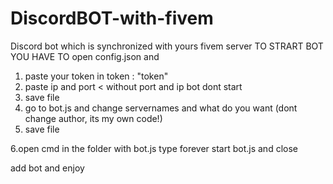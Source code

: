 # DiscordBOT-with-fivem
Discord bot which is synchronized with yours fivem server
TO STRART BOT YOU HAVE TO
open config.json and
1. paste your token in token : "token"
2. paste ip and port < without port and ip bot dont start
3. save file
4. go to bot.js and change servernames and what do you want 
(dont change author, its my own code!)
5. save file

6.open cmd in the folder with bot.js 
type forever start bot.js and close 

add bot and enjoy
